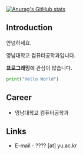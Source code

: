 [![Anurag's GitHub stats](https://github-readme-stats.vercel.app/api?username=awidksp9843&show_icons=true&theme=ambient_gradient)](https://github.com/anuraghazra/github-readme-stats)

## Introduction
안녕하세요.

영남대학교 컴퓨터공학과입니다.

**프로그래밍**에 관심이 많습니다.

```python
print("Hello World")
```

## Career
- 영남대학교 컴퓨터공학과

## Links
- E-mail - ???? [at] yu.ac.kr
